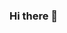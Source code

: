 ### Hi there 👋

<!--
## Hi there! <img src="https://raw.githubusercontent.com/taofiktafa/taofiktafa/master/img/wave.gif" width="30">

I am  __Taofik__, and I work as a lecturer at [Federal College of Education (Technical) Gusau](https://www.fectgusau.edu.ng).

## 📚 Courses
- 🆕 [Research Design and Analysis in Data Science](https://github.com/taofiktafa/research-design)
- [Big Data Management](https://github.com/taofiktafa/BDM)
- [High Performance Data Processing](https://github.com/taofiktafa/HPDP)
- 📫 How to reach me: ...
- 😄 Pronouns: ...
- ⚡ Fun fact: ...
-->

